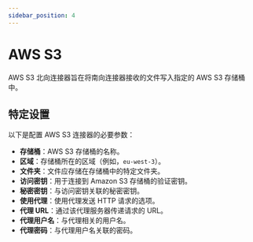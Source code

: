 ```yaml
---
sidebar_position: 4
---
```


# AWS S3
AWS S3 北向连接器旨在将南向连接器接收的文件写入指定的 AWS S3 存储桶中。

## 特定设置
以下是配置 AWS S3 连接器的必要参数：

- **存储桶**：AWS S3 存储桶的名称。
- **区域**：存储桶所在的区域（例如，`eu-west-3`）。
- **文件夹**：文件应存储在存储桶中的特定文件夹。
- **访问密钥**：用于连接到 Amazon S3 存储桶的验证密钥。
- **秘密密钥**：与访问密钥关联的秘密密钥。
- **使用代理**：使用代理发送 HTTP 请求的选项。
- **代理 URL**：通过该代理服务器传递请求的 URL。
- **代理用户名**：与代理相关的用户名。
- **代理密码**：与代理用户名关联的密码。